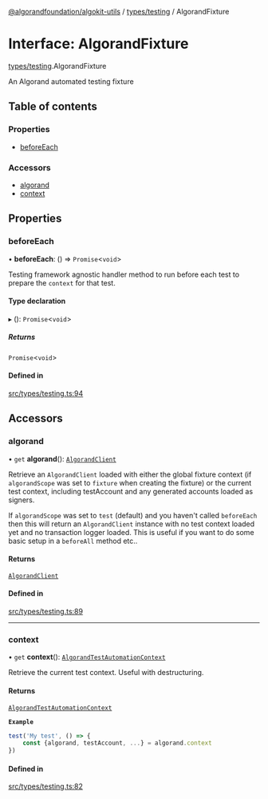 [@algorandfoundation/algokit-utils](../README.md) / [types/testing](../modules/types_testing.md) / AlgorandFixture

# Interface: AlgorandFixture

[types/testing](../modules/types_testing.md).AlgorandFixture

An Algorand automated testing fixture

## Table of contents

### Properties

- [beforeEach](types_testing.AlgorandFixture.md#beforeeach)

### Accessors

- [algorand](types_testing.AlgorandFixture.md#algorand)
- [context](types_testing.AlgorandFixture.md#context)

## Properties

### beforeEach

• **beforeEach**: () => `Promise`\<`void`\>

Testing framework agnostic handler method to run before each test to prepare the `context` for that test.

#### Type declaration

▸ (): `Promise`\<`void`\>

##### Returns

`Promise`\<`void`\>

#### Defined in

[src/types/testing.ts:94](https://github.com/algorandfoundation/algokit-utils-ts/blob/main/src/types/testing.ts#L94)

## Accessors

### algorand

• `get` **algorand**(): [`AlgorandClient`](../classes/types_algorand_client.AlgorandClient.md)

Retrieve an `AlgorandClient` loaded with either the global fixture context (if `algorandScope` was set to `fixture` when creating the fixture) or the current test context, including testAccount and any generated accounts loaded as signers.

If `algorandScope` was set to `test` (default) and you haven't called `beforeEach` then this will return an `AlgorandClient` instance with no test context loaded yet and no transaction logger loaded. This is useful if you want to do some basic setup in a `beforeAll` method etc..

#### Returns

[`AlgorandClient`](../classes/types_algorand_client.AlgorandClient.md)

#### Defined in

[src/types/testing.ts:89](https://github.com/algorandfoundation/algokit-utils-ts/blob/main/src/types/testing.ts#L89)

___

### context

• `get` **context**(): [`AlgorandTestAutomationContext`](types_testing.AlgorandTestAutomationContext.md)

Retrieve the current test context.
Useful with destructuring.

#### Returns

[`AlgorandTestAutomationContext`](types_testing.AlgorandTestAutomationContext.md)

**`Example`**

```typescript
test('My test', () => {
    const {algorand, testAccount, ...} = algorand.context
})
```

#### Defined in

[src/types/testing.ts:82](https://github.com/algorandfoundation/algokit-utils-ts/blob/main/src/types/testing.ts#L82)
